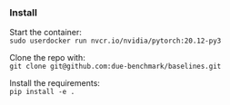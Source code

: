 ### Install 
Start the container:\
`sudo userdocker run nvcr.io/nvidia/pytorch:20.12-py3`

Clone the repo with:\
`git clone git@github.com:due-benchmark/baselines.git`

Install the requirements:\
`pip install -e .`
